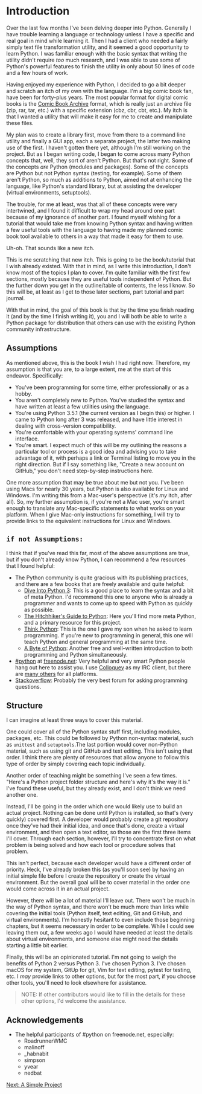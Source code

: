 Introduction
============

Over the last few months I've been delving deeper into Python. Generally I have trouble learning a language or technology unless I have a specific and real goal in mind while learning it. Then I had a client who needed a fairly simply text file transformation utility, and it seemed a good opportunity to learn Python. I was familiar enough with the basic syntax that writing the utility didn't require *too* much research, and I was able to use some of Python's powerful features to finish the utility in only about 50 lines of code and a few hours of work.

Having enjoyed my experience with Python, I decided to go a bit deeper and scratch an itch of my own with the language. I'm a big comic book fan, have been for forty-plus years. The most popular format for digital comic books is the [Comic Book Archive][1] format, which is really just an archive file (zip, rar, tar, etc.) with a specific extension (cbz, cbr, cbt, etc.). My itch is that I wanted a utility that will make it easy for me to create and manipulate these files.

My plan was to create a library first, move from there to a command line utility and finally a GUI app, each a separate project, the latter two making use of the first. I haven't gotten there yet, although I'm still working on the project. But as I began writing code, I began to come across many Python concepts that, well, they sort of aren't Python. But that's not right. Some of the concepts *are* Python (modules and packages). Some of the concepts are Python but not Python syntax (testing, for example). Some of them aren't Python, so much as additions to Python, aimed not at enhancing the language, like Python's standard library, but at assisting the developer (virtual environments, setuptools).

The trouble, for me at least, was that all of these concepts were very intertwined, and I found it difficult to wrap my head around one part because of my ignorance of another part. I found myself wishing for a tutorial that would take me from knowing Python syntax and having written a few useful tools with the language to having made my planned comic book tool available to others in a way that made it easy for them to use.

Uh-oh. That sounds like a new itch.

This is me scratching that new itch. This is going to be the book/tutorial that I wish already existed. With that in mind, as I write this introduction, I don't know most of the topics I plan to cover. I'm quite familiar with the first few sections, mostly because they are useful tools independent of Python. But the further down you get in the outline/table of contents, the less I know. So this will be, at least as I get to those later sections, part tutorial and part journal.

With that in mind, the goal of this book is that by the time you finish reading it (and by the time I finish writing it), you and I will both be able to write a Python package for distribution that others can use with the existing Python community infrastructure.

Assumptions
-----------

As mentioned above, this is the book I wish I had right now. Therefore, my assumption is that you are, to a large extent, me at the start of this endeavor. Specifically:

- You've been programming for some time, either professionally or as a hobby.
- You aren't completely new to Python. You've studied the syntax and have written at least a few utilities using the language.
- You're using Python 3.5.1 (the current version as I begin this) or higher. I came to Python long after 3 was released, and have little interest in dealing with cross-version compatibility.
- You're comfortable with your operating systems' command line interface.
- You're smart. I expect much of this will be my outlining the reasons a particular tool or process is a good idea and advising you to take advantage of it, with perhaps a link or Terminal listing to move you in the right direction. But if I say something like, "Create a new account on GitHub," you don't need step-by-step instructions here.

One more assumption that may be true about me but not you. I've been using Macs for nearly 30 years, but Python is also available for Linux and Windows. I'm writing this from a Mac-user's perspective (it's *my* itch, after all). So, my further assumption is, if you're not a Mac user, you're smart enough to translate any Mac-specific statements to what works on your platform. When I give Mac-only instructions for something, I will try to provide links to the equivalent instructions for Linux and Windows.

`if not Assumptions:`
---------------------

I think that if you've read this far, most of the above assumptions are true, but if you don't already know Python, I can recommend a few resources that I found helpful:

- The Python community is quite gracious with its publishing practices, and there are a few books that are freely available and quite helpful:
    - [Dive Into Python 3][2]: This is a good place to learn the syntax and a bit of meta Python. I'd recommend this one to anyone who is already a programmer and wants to come up to speed with Python as quickly as possible.
    - [The Hitchhiker's Guide to Python][3]: Here you'll find more meta Python, and a primary resource for this project.
    - [Think Python][10]: This is the one I gave my son when he asked to learn programming. If you're new to programming in general, this one will teach Python and general programming at the same time.
    - [A Byte of Python][11]: Another free and well-written introduction to both programming and Python simultaneously.
- [#python][4] at [freenode.net][5]: Very helpful and very smart Python people hang out here to assist you. I use [Colloquey][8] as my IRC client, but there are [many others][9] for all platforms.
- [Stackoverflow][6]: Probably the very best forum for asking programming questions.

Structure
---------

I can imagine at least three ways to cover this material.

One could cover all of the Python syntax stuff first, including modules, packages, etc. This could be followed by Python non-syntax material, such as `unittest` and `setuptools`.The last portion would cover non-Python material, such as using git and GitHub and text editing. This isn't using that order. I think there are plenty of resources that allow anyone to follow this type of order by simply covering each topic individually.

Another order of teaching might be something I've seen a few times. "Here's a Python project folder structure and here's why it's the way it is." I've found these useful, but they already exist, and I don't think we need another one.

Instead, I'll be going in the order which one would likely use to build an actual project. Nothing can be done until Python is installed, so that's (very quickly) covered first. A developer would probably create a git repository once they've had their initial idea, and once that's done, create a virtual environment, and then open a text editor, so those are the first three items I'll cover. Through each section, however, I'll try to concentrate first on what problem is being solved and how each tool or procedure solves that problem.

This isn't perfect, because each developer would have a different order of priority. Heck, I've already broken this (as you'll soon see) by having an initial simple file before I create the repository or create the virtual environment. But the overall goal will be to cover material in the order one would come across it in an actual project.

However, there will be a lot of material I'll leave out. There won't be much in the way of Python syntax, and there won't be much more than links while covering the initial tools (Python itself, text editing, Git and GitHub, and virtual environments). I'm honestly hesitant to even include those beginning chapters, but it seems necessary in order to be complete. While I could see leaving them out, a few weeks ago I would have needed at least the details about virtual environments, and someone else might need the details starting a little bit earlier.

Finally, this will be an opinionated tutorial. I'm not going to weigh the benefits of Python 2 versus Python 3. I've chosen Python 3. I've chosen macOS for my system, GitUp for git, Vim for text editing, pytest for testing, etc. I *may* provide links to other options, but for the most part, if you choose other tools, you'll need to look elsewhere for assistance.

> NOTE: If other contributors would like to fill in the details for these other options, I'd welcome the assistance.

Acknowledgements
----------------

- The helpful participants of #python on freenode.net, especially:
    - RoadrunnerWMC
    - malinoff
    - _habnabit
    - simpson
    - yvear
    - nedbat

[Next: A Simple Project][7]

[1]: https://en.wikipedia.org/wiki/Comic_book_archive 'Comic Book Archive at Wikipedia'
[2]: http://www.diveintopython3.net/ 'Dive Into Python 3'
[3]: http://docs.python-guide.org/en/latest/ "The Hitchhiker's Guide to Python"
[4]: https://www.python.org/community/irc/ "Python's IRC Community"
[5]: http://freenode.net/ 'freenode.net'
[6]: http://stackoverflow.com/ 'Stackoverflow'
[7]: ch_01_a_simple_project.md 'Chapter 1: A Simple Project'
[8]: http://colloquy.info/ 'Colloquy Home'
[9]: https://en.wikipedia.org/wiki/Comparison_of_Internet_Relay_Chat_clients 'Comparison of IRC clients'
[10]: http://greenteapress.com/wp/think-python-2e/ 'Think Python'
[11]: http://python.swaroopch.com/ 'A Byte of Python'
